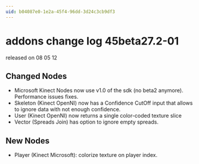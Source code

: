 ```yaml
---
uid: b04087e0-1e2a-45f4-96dd-3d24c3cb9df3
---
```


# addons change log 45beta27.2-01
released on 08 05 12  

## Changed Nodes
* Microsoft Kinect Nodes now use v1.0 of the sdk (no beta2 anymore). Performance issues fixes.  
* Skeleton (Kinect OpenNI) now has a <span class="pin">Confidence CutOff</span> input that allows to ignore data with not enough confidence.   
* User (Kinect OpenNI) now returns a single color-coded texture slice  
* Vector (Spreads Join) has option to ignore empty spreads.  

## New Nodes
* Player (Kinect Microsoft): colorize texture on player index.  